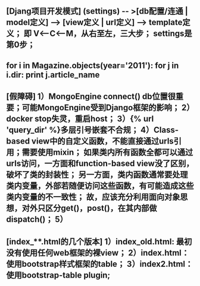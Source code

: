 [Djang项目开发模式]
(settings) -- >[db配置/连通  |  model定义] --> [view定义 | url定义] --> template定义；
即 V<--C<--M，从右至左，三大步；  settings是第0步；
-------------------
for i in Magazine.objects(year='2011'):
  for j in i.dir:
    print j.article_name
-------------------
[假障碍]
1）MongoEngine connect() db位置很重要；可能MongoEngine受到Django框架的影响；
2）docker stop失灵，重启host；
3）{% url 'query_dir' %}多层引号嵌套不合规；
4）Class-based view中的自定义函数，不能直接通过urls引用；需要使用mixin；
   如果类内所有函数全都可以通过urls访问，一方面和function-based view没了区别，破坏了类的封装性；
   另一方面，类内函数通常要处理类内变量，外部若随便访问这些函数，有可能造成这些类内变量的不一致性；
   故，应该充分利用面向对象思想，对外只区分get()，post()，在其内部做dispatch()；
5）
-------------------
[index_**.html的几个版本]
1）index_old.html: 最初没有使用任何web框架的裸view；
2）index.html：使用bootstrap样式框架的table；
3）index2.html：使用bootstrap-table plugin;
-------------------

